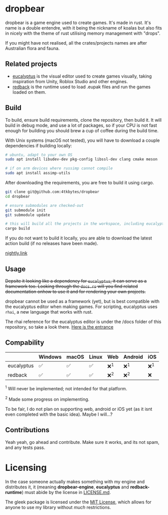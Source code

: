 # dropbear

dropbear is a game engine used to create games. It's made in rust. It's name is a double entendre, with it being the nickname of koalas but also fits in nicely with the theme of rust utilising memory management with "drops".

If you might have not realised, all the crates/projects names are after Australian flora and fauna.

## Related projects

- [eucalyptus](https://github.com/4tkbytes/dropbear/tree/main/eucalyptus) is the visual editor used to create games visually, taking inspiration from Unity, Roblox Studio and other engines.
- [redback](https://github.com/4tkbytes/redback-runtime) is the runtime used to load .eupak files and run the games loaded on them.

## Build

To build, ensure build requirements, clone the repository, then build it. It will build in debug mode, and use a lot of packages, so if your CPU is not fast enough for building you should brew a cup of coffee during the build time.

With Unix systems (macOS not tested), you will have to download a couple dependencies if building locally:

<!-- If you have a macOS system, please create a PR and add your own implementation. I know you need to use brew, but I don't know what dependencies to install.  -->

```bash
# ubuntu, adapt to your own OS
sudo apt install libudev-dev pkg-config libssl-dev clang cmake meson

# if on arm devices where russimp cannot compile
sudo apt install assimp-utils
```

After downloading the requirements, you are free to build it using cargo.

```bash
git clone git@github.com:4tkbytes/dropbear
cd dropbear

# ensure submodules are checked-out
git submodule init
git submodule update

# this will build all the projects in the workspace, including eucalyptus and redback.
cargo build
```

If you do not want to build it locally, you are able to download the latest action build (if no releases have been made).

[nightly.link](https://nightly.link/4tkbytes/dropbear/workflows/create_executable.yaml/main?preview)

## Usage

~~Depsite it looking like a dependency for `eucalyptus`, it can serve as a framework too. Looking through the `docs.rs` will you find related documentation onhow to use it and for rendering your own projects.~~

dropbear cannot be used as a framework (yet), but is best compatible with the eucalyptus editor when making games. For 
scripting, eucalyptus uses `rhai`, a new language that works with rust. 

The rhai reference for the eucalyptus editor is under the /docs folder of this repository, so take a look there. 
[Here is the entrance](https://github.com/4tkbytes/dropbear/blob/main/docs/README.md)

## Compability

|            | Windows | macOS | Linux | Web | Android | iOS |
|------------|---------|-------|-------|-----|---------|-----|
| eucalyptus |    ✅    |   ✅   |   ✅   |  ❌<sup>1</sup>  |    ❌<sup>1</sup>    |  ❌<sup>1</sup>  |
| redback    |    ✅    |   ✅   |   ✅   |  ❌<sup>2</sup>  |    ❌<sup>2</sup>    |  ❌  |

<sup>1</sup> Will never be implemented; not intended for that platform.

<sup>2</sup>  Made some progress on implementing.


To be fair, I do not plan on supporting web, android or iOS yet (as it isnt even completed with the basic idea). Maybe I will...?

## Contributions

Yeah yeah, go ahead and contribute. Make sure it works, and its not spam, and any tests pass.

# Licensing
In the case someone actually makes something with my engine and distributes it, it (meaning **dropbear-engine**, 
**eucalyptus** and **redback-runtime**) must abide by the license in [LICENSE.md](LICENSE.md). 

The gleek package is licensed under the [MIT License](https://mit-license.org/), which allows for anyone to use my 
library without _much_ restrictions. 